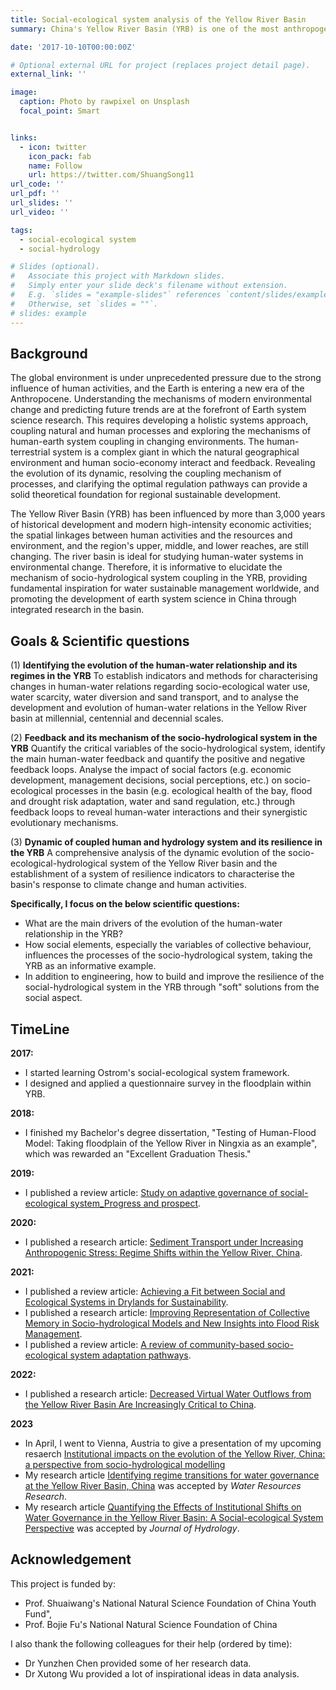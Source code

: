 ```yaml
---
title: Social-ecological system analysis of the Yellow River Basin
summary: China's Yellow River Basin (YRB) is one of the most anthropogenically altered large river basins worldwide. Therefore, coupling human and natural system studies is crucial to support its sustainability. This project aims at using a social-ecological system framework to deepen our understanding of this complex system.

date: '2017-10-10T00:00:00Z'

# Optional external URL for project (replaces project detail page).
external_link: ''

image:
  caption: Photo by rawpixel on Unsplash
  focal_point: Smart


links:
  - icon: twitter
    icon_pack: fab
    name: Follow
    url: https://twitter.com/ShuangSong11
url_code: ''
url_pdf: ''
url_slides: ''
url_video: ''

tags:
  - social-ecological system
  - social-hydrology

# Slides (optional).
#   Associate this project with Markdown slides.
#   Simply enter your slide deck's filename without extension.
#   E.g. `slides = "example-slides"` references `content/slides/example-slides.md`.
#   Otherwise, set `slides = ""`.
# slides: example
---
```




## Background

<!-- 在人类活动的强烈影响下，全球资源环境面临前所未有的压力，地球进入“人类世”的新纪元（Crutzen and Stoermer, 2019）。深入理解现代环境变化机理、准确预测未来变化趋势是地球系统科学研究的前沿领域（Steffen et al., 2020）。这就需要发展系统整体的方法，耦合自然与人文过程，探讨变化环境下人地系统耦合机制。人地系统是自然地理环境与人类社会经济所构成相互作用、相互影响的复杂巨系统，揭示其要素动态演化、解析过程耦合机制、明晰优化调控途径，可为区域可持续发展提供坚实的理论基础（吴传钧，1991；陆大道，2002；傅伯杰，2017）。黄河流域在三千多年来悠久的历史开发和近现代的高强度经济活动影响下，人类活动与资源环境间的要素关系、上中下游区域之间的空间联系不断变化。作为具有明确边界范围内“水-土-气-生-人”要素相互作用的完整单元，流域是环境变化背景下人地系统研究的理想场所（程国栋和李新，2015）。阐明黄河流域人地系统耦合机理，构建耦合模型探求流域人地系统优化调控路径，支撑流域可持续发展，将有助于推动我国跻身地球系统科学研究的国际前沿。

国内外人地系统研究近年来在以人-水系统理论、水-粮食-能源关联为主的流域人地系统耦合机制研究中取得系列进展，流域人地系统耦合模型与大数据平台的发展成为人地系统耦合方法学研究的重要发展方向，基于人地系统耦合机理的流域综合治理和优化受到高度关注。当前，黄河流域保护和发展需要强调系统性、整体性、协同性的解决思路，针对以下研究挑战实现重点突破，包括：流域人水系统中社会-水文-生态要素互馈机理与弹性特征缺乏定量表达，流域水-粮食-能源系统的动态演变与外部效应的关联未能整体刻画，人地系统模型中自然生态与社会经济过程的数据匹配和互馈机制定量刻画能力不足，流域水安全、生态安全协同保障下的可持续发展路径亟待系统研判等。抓住当前黄河流域生态保护和高质量发展的国家战略机遇，揭示黄河流域人地系统耦合机理与优化调控机制，不仅将从系统性、整体性、协同性为黄河流域生态保护与可持续发展提供科学依据，也将通过流域集成研究推动我国地球系统科学的发展。 -->

The global environment is under unprecedented pressure due to the strong influence of human activities, and the Earth is entering a new era of the Anthropocene. Understanding the mechanisms of modern environmental change and predicting future trends are at the forefront of Earth system science research. This requires developing a holistic systems approach, coupling natural and human processes and exploring the mechanisms of human-earth system coupling in changing environments. The human-terrestrial system is a complex giant in which the natural geographical environment and human socio-economy interact and feedback. Revealing the evolution of its dynamic, resolving the coupling mechanism of processes, and clarifying the optimal regulation pathways can provide a solid theoretical foundation for regional sustainable development. 

The Yellow River Basin (YRB) has been influenced by more than 3,000 years of historical development and modern high-intensity economic activities; the spatial linkages between human activities and the resources and environment, and the region's upper, middle, and lower reaches, are still changing. The river basin is ideal for studying human-water systems in environmental change. Therefore, it is informative to elucidate the mechanism of socio-hydrological system coupling in the YRB, providing fundamental inspiration for water sustainable management worldwide, and promoting the development of earth system science in China through integrated research in the basin.

## Goals & Scientific questions
<!-- 
(1) 黄河流域人水关系演变与稳态识别

针对社会-生态用水、缺水、分水以及输沙等方面建立表征人水关系变化的指标和方法，解析千年、百年、十年尺度黄河流域人水关系的发展演变过程；以人水关系变化为枢纽，结合关键突变点识别，揭示黄河流域人水关系的稳态类型、特征与阈值，阐明历史和当代黄河流域人水关系发展演变特征与驱动机制。

(2) 黄河流域人-水关系互馈机制

量化社会-水文系统的关键变量，识别人-水主要互馈过程并量化正负反馈循环。分析社会要素（如经济发展、管理决策、社会感知等）通过反馈循环对流域社会-生态过程（如流域生态健康、洪旱风险适应、水沙调控等）的影响，揭示人-水相互作用及其协同进化机制；通过选择关键变量，刻画主要互馈过程，发展人水关系互馈机理和动态模型。

(3) 黄河流域社会-水文-生态系统动态及其弹性

综合分析黄河流域社会-生态-水文系统动态演化特征，建立表征流域对气候变化和人类活动响应的弹性指标体系；评估流域社会-生态-水文系统弹性时空格局并分析水对流域弹性的影响及作用方式、关键过程、临界阈值，探寻弹性提升途径。 -->

(1) **Identifying the evolution of the human-water relationship and its regimes in the YRB**
To establish indicators and methods for characterising changes in human-water relations regarding socio-ecological water use, water scarcity, water diversion and sand transport, and to analyse the development and evolution of human-water relations in the Yellow River basin at millennial, centennial and decennial scales. 

(2) **Feedback and its mechanism of the socio-hydrological system in the YRB**
Quantify the critical variables of the socio-hydrological system, identify the main human-water feedback and quantify the positive and negative feedback loops. Analyse the impact of social factors (e.g. economic development, management decisions, social perceptions, etc.) on socio-ecological processes in the basin (e.g. ecological health of the bay, flood and drought risk adaptation, water and sand regulation, etc.) through feedback loops to reveal human-water interactions and their synergistic evolutionary mechanisms.

(3) **Dynamic of coupled human and hydrology system and its resilience in the YRB**
A comprehensive analysis of the dynamic evolution of the socio-ecological-hydrological system of the Yellow River basin and the establishment of a system of resilience indicators to characterise the basin's response to climate change and human activities.

**Specifically, I focus on the below scientific questions:** 
- What are the main drivers of the evolution of the human-water relationship in the YRB?
- How social elements, especially the variables of collective behaviour, influences the processes of the socio-hydrological system, taking the YRB as an informative example. 
- In addition to engineering, how to build and improve the resilience of the social-hydrological system in the YRB through "soft" solutions from the social aspect. 


## TimeLine

**2017:** 
- I started learning Ostrom's social-ecological system framework.
- I designed and applied a questionnaire survey in the floodplain within YRB. 

**2018:** 
- I finished my Bachelor's degree dissertation, "Testing of Human-Flood Model: Taking floodplain of the Yellow River in Ningxia as an example", which was rewarded an "Excellent Graduation Thesis."

**2019:** 
- I published a review article: [Study on adaptive governance of social-ecological system_Progress and prospect](/publication/song2019/).

**2020:** 
- I published a research article: [Sediment Transport under Increasing Anthropogenic Stress: Regime Shifts within the Yellow River, China](/publication/song2020/).

**2021:** 
- I published a review article: [Achieving a Fit between Social and Ecological Systems in Drylands for Sustainability](/recent-publications/wang2021b/).
- I published a research article: [Improving Representation of Collective Memory in Socio-hydrological Models and New Insights into Flood Risk Management](/publication/song2021a/).
- I published a review article: [A review of community-based socio-ecological system adaptation pathways](/recent-publications/wang2021a/).

**2022:** 
- I published a research article: [Decreased Virtual Water Outflows from the Yellow River Basin Are Increasingly Critical to China](/publication/song2022b/).

**2023**
- In April, I went to Vienna, Austria to give a presentation of my upcoming resaerch [Institutional impacts on the evolution of the Yellow River, China: a perspective from socio-hydrological modelling](/publication/song2023c/)
- My research article [Identifying regime transitions for water governance at the Yellow River Basin, China](/publication/song2023b/) was accepted by _Water Resources Research_.
- My research article [Quantifying the Effects of Institutional Shifts on Water Governance in the Yellow River Basin: A Social-ecological System Perspective](/publication/song2023d/) was accepted by _Journal of Hydrology_.


## Acknowledgement

This project is funded by:
- Prof. Shuaiwang's National Natural Science Foundation of China Youth Fund", 
- Prof. Bojie Fu's National Natural Science Foundation of China 

I also thank the following colleagues for their help (ordered by time):
- Dr Yunzhen Chen provided some of her research data.
- Dr Xutong Wu provided a lot of inspirational ideas in data analysis. 
